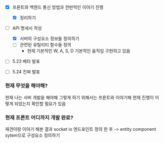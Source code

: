 - [x] 프론트와 백엔드 통신 방법과 전반적인 이야기 진행
	- [x] 정리하기 

- [ ] API 명세서 작성
	- [x] 서버의 구성요소 정보들 정의하기 
	- [ ] 관련된 유틸리티 함수들 정의 
		- 현재 기본적인 W, A, S, D 기본적인 움직임 구현하고 있음 


- [ ] 5.23 베타 발표
- [ ] 5.24 진짜 발표 


### 현재 무엇을 해야해?
현재 나는 서버 개발을 해야해 그렇게 하기 위해서는 프론트와 이야기해 현재 진행이 어떻게 되었는지 확인할 필요가 있음 


### 현재 프론트 어디까지 개발 완료?
재견이랑 이야기 해본 결과 
socket io 엔드포인트 정의 한 후 -> entity component sytem으로 구성요소 정의하기 
